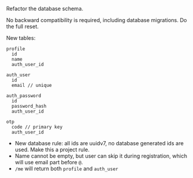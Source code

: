 Refactor the database schema.

No backward compatibility is required, including database migrations. Do the full reset.

New tables:

```
profile
  id
  name
  auth_user_id

auth_user
  id
  email // unique

auth_password
  id
  password_hash
  auth_user_id

otp
  code // primary key
  auth_user_id
```

- New database rule: all ids are uuidv7, no database generated ids are used. Make this a project rule.
- Name cannot be empty, but user can skip it during registration, which will use email part before `@`.
- `/me` will return both `profile` and `auth_user`
